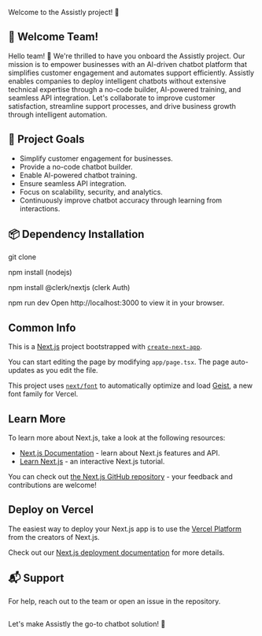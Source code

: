 Welcome to the Assistly project! 🚀

## 📢 Welcome Team!

Hello team! 👋 We're thrilled to have you onboard the Assistly project. Our mission is to empower businesses with an AI-driven chatbot platform that simplifies customer engagement and automates support efficiently. Assistly enables companies to deploy intelligent chatbots without extensive technical expertise through a no-code builder, AI-powered training, and seamless API integration. Let's collaborate to improve customer satisfaction, streamline support processes, and drive business growth through intelligent automation.

## 📝 Project Goals
- Simplify customer engagement for businesses.
- Provide a no-code chatbot builder.
- Enable AI-powered chatbot training.
- Ensure seamless API integration.
- Focus on scalability, security, and analytics.
- Continuously improve chatbot accuracy through learning from interactions.

## 📦 Dependency Installation

git clone <repo-url>

npm install (nodejs)

npm install @clerk/nextjs (clerk Auth)

npm run dev
Open http://localhost:3000 to view it in your browser.

## Common Info
This is a [Next.js](https://nextjs.org) project bootstrapped with [`create-next-app`](https://nextjs.org/docs/app/api-reference/cli/create-next-app).

You can start editing the page by modifying `app/page.tsx`. The page auto-updates as you edit the file.

This project uses [`next/font`](https://nextjs.org/docs/app/building-your-application/optimizing/fonts) to automatically optimize and load [Geist](https://vercel.com/font), a new font family for Vercel.

## Learn More

To learn more about Next.js, take a look at the following resources:

- [Next.js Documentation](https://nextjs.org/docs) - learn about Next.js features and API.
- [Learn Next.js](https://nextjs.org/learn) - an interactive Next.js tutorial.

You can check out [the Next.js GitHub repository](https://github.com/vercel/next.js) - your feedback and contributions are welcome!

## Deploy on Vercel

The easiest way to deploy your Next.js app is to use the [Vercel Platform](https://vercel.com/new?utm_medium=default-template&filter=next.js&utm_source=create-next-app&utm_campaign=create-next-app-readme) from the creators of Next.js.

Check out our [Next.js deployment documentation](https://nextjs.org/docs/app/building-your-application/deploying) for more details.

## 📬 Support

For help, reach out to the team or open an issue in the repository.

##
Let's make Assistly the go-to chatbot solution! 💪